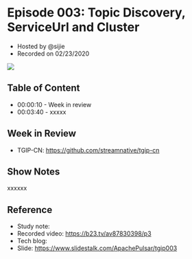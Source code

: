 # Episode 003: Topic Discovery, ServiceUrl and Cluster

- Hosted by @sijie
- Recorded on 02/23/2020

![](/image/003.jpg)

## Table of Content

- 00:00:10 - Week in review
- 00:03:40 - xxxxx

## Week in Review

- TGIP-CN: https://github.com/streamnative/tgip-cn


## Show Notes

xxxxxx

## Reference 

- Study note: 
- Recorded video: https://b23.tv/av87830398/p3
- Tech blog: 
- Slide: https://www.slidestalk.com/ApachePulsar/tgip003

